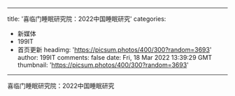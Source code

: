 
---
title: '喜临门睡眠研究院：2022中国睡眠研究'
categories: 
 - 新媒体
 - 199IT
 - 首页更新
headimg: 'https://picsum.photos/400/300?random=3693'
author: 199IT
comments: false
date: Fri, 18 Mar 2022 13:39:29 GMT
thumbnail: 'https://picsum.photos/400/300?random=3693'
---

<div>   
喜临门睡眠研究院：2022中国睡眠研究  
</div>
            